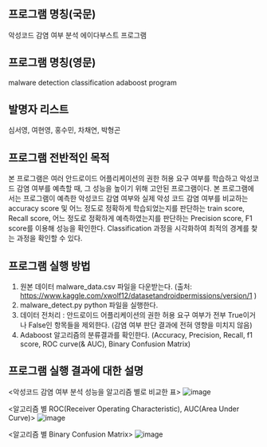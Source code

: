 ## 프로그램 명칭(국문)
악성코드 감염 여부 분석 에이다부스트 프로그램

## 프로그램 명칭(영문)
malware detection classification adaboost program

## 발명자 리스트
심서영, 여현영, 홍수민, 차채연, 박형곤

## 프로그램 전반적인 목적
본 프로그램은 여러 안드로이드 어플리케이션의 권한 허용 요구 여부를 학습하고 악성코드 감염 여부를 예측할 때, 그 성능을 높이기 위해 고안된 프로그램이다. 본 프로그램에서는 프로그램이 예측한 악성코드 감염 여부와 실제 악성 코드 감염 여부를 비교하는 accuracy score 및 어느 정도로 정확하게 학습되었는지를 판단하는 train score, Recall score, 어느 정도로 정확하게 예측하였는지를 판단하는 Precision score, F1 score를 이용해 성능을 확인한다. Classification 과정을 시각화하여 최적의 경계를 찾는 과정을 확인할 수 있다.

## 프로그램 실행 방법
1. 원본 데이터 malware_data.csv 파일을 다운받는다. (출처: https://www.kaggle.com/xwolf12/datasetandroidpermissions/version/1 )
2. malware_detect.py python 파일을 실행한다.
3. 데이터 전처리 : 안드로이드 어플리케이션의 권한 허용 요구 여부가 전부 True이거나 False인 항목들을 제외한다. (감염 여부 판단 결과에 전혀 영향을 미치지 않음)
4. Adaboost 알고리즘의 분류결과를 확인한다.
(Accuracy, Precision, Recall, f1 score, ROC curve(& AUC), Binary Confusion Matrix)

## 프로그램 실행 결과에 대한 설명
<악성코드 감염 여부 분석 성능을 알고리즘 별로 비교한 표>
![image](https://user-images.githubusercontent.com/88702793/129666974-33622d68-831f-4e6a-83ef-75685cb32b4c.png)

<알고리즘 별 ROC(Receiver Operating Characteristic), AUC(Area Under Curve)>
![image](https://user-images.githubusercontent.com/88702793/129682073-945de54f-0a75-4bdd-9425-54d1ad185b0a.png)

<알고리즘 별 Binary Confusion Matrix>
![image](https://user-images.githubusercontent.com/88702736/130545162-538bd7cc-e36d-4133-99f3-2d685c365ef5.png)
